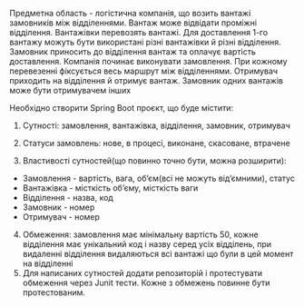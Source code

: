 Предметна область - логістична компанія, що возить вантажі замовників між відділеннями. Вантаж може відвідати проміжні відділення. Вантажівки перевозять вантажі. Для доставлення 1-го вантажу можуть бути використані різні вантажівки й різні відділення. Замовник приносить до відділення вантаж та оплачує вартість доставлення. Компанія починає виконувати замовлення. При кожному перевезенні фіксується весь маршрут між відділеннями. Отримувач приходить на відділення й отримує вантаж. Замовник одних вантажів може бути отримувачем інших

Необхідно створити Spring Boot проєкт, що буде містити:

1. Сутності: замовлення, вантажівка, відділення, замовник, отримувач

2. Статуси замовлень: нове, в процесі, виконане, скасоване, втрачене

3. Властивості сутностей(що повинно точно бути, можна розширити):
- Замовлення - вартість, вага, об’єм(всі не можуть від’ємними), статус
- Вантажівка - місткість об’єму, місткість ваги
- Відділення - назва, код
- Замовник - номер
- Отримувач - номер

4. Обмеження: замовлення має мінімальну вартість 50, кожне відділення має унікальний код і назву серед усіх відділень, при видаленні відділення видаляються всі вантажі що були в цей момент на відділенні
5. Для написаних сутностей додати репозиторій і протестувати обмеження через Junit тести. Кожне з обмежень повинне бути протестованим.